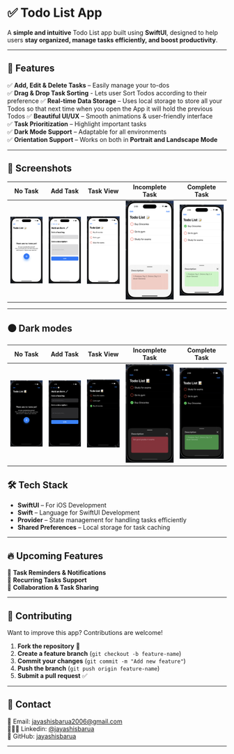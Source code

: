 # ✅ **Todo List App**  

A **simple and intuitive** Todo List app built using **SwiftUI**, designed to help users **stay organized, manage tasks efficiently, and boost productivity**.  

---

## 🚀 **Features**  

✅ **Add, Edit & Delete Tasks** – Easily manage your to-dos  
✅ **Drag & Drop Task Sorting** - Lets user Sort Todos according to their preference
✅ **Real-time Data Storage** – Uses local storage to store all your Todos so that next time when you open the App it will hold the previous Todos 
✅ **Beautiful UI/UX** – Smooth animations & user-friendly interface  
✅ **Task Prioritization** – Highlight important tasks  
✅ **Dark Mode Support** – Adaptable for all environments  
✅ **Orientation Support** – Works on both in **Portrait and Landscape Mode**  

---

## 📸 **Screenshots**  

| No Task | Add Task | Task View | Incomplete Task | Complete Task |
|------------|---------|-----------|-----------|-----------|
| <img src="https://github.com/jayashisbarua/Todo-list-App/blob/main/no%20tasks.png" width="250"> | <img src="https://github.com/jayashisbarua/Todo-list-App/blob/main/add%20task.png" width="250"> | <img src="https://github.com/jayashisbarua/Todo-list-App/blob/main/tasks.png" width="250"> | <img src="https://github.com/jayashisbarua/Todo-list-App/blob/main/incomplete.png" width="250"> | <img src="https://github.com/jayashisbarua/Todo-list-App/blob/main/complete.png" width="250"> |

---

## ⚫️ Dark modes

| No Task | Add Task | Task View | Incomplete Task | Complete Task |
|------------|---------|-----------|-----------|-----------|
| <img src="https://github.com/jayashisbarua/Todo-list-App/blob/main/no%20tasks%20dark.png" width="250"> | <img src="https://github.com/jayashisbarua/Todo-list-App/blob/main/add%20task%20dark.png" width="250"> | <img src="https://github.com/jayashisbarua/Todo-list-App/blob/main/tasks%20dark.png" width="250"> | <img src="https://github.com/jayashisbarua/Todo-list-App/blob/main/incomplete%20dark.png" width="250"> | <img src="https://github.com/jayashisbarua/Todo-list-App/blob/main/complete%20dark.png" width="250"> |

## 🛠️ **Tech Stack**  

- **SwiftUI** – For iOS Development
- **Swift** – Language for SwiftUI Development  
- **Provider** – State management for handling tasks efficiently 
- **Shared Preferences** – Local storage for task caching  

---

## 🔥 **Upcoming Features**  

🔲 **Task Reminders & Notifications**  
🔲 **Recurring Tasks Support**  
🔲 **Collaboration & Task Sharing**  

---

## 🤝 **Contributing**  

Want to improve this app? Contributions are welcome!  

1. **Fork the repository** 📌  
2. **Create a feature branch** (`git checkout -b feature-name`)  
3. **Commit your changes** (`git commit -m "Add new feature"`)  
4. **Push the branch** (`git push origin feature-name`)  
5. **Submit a pull request** ✅  

---

## 📩 **Contact**  

📧 Email: [jayashisbarua2006@gmail.com](mailto:jayashisbarua2006@gmail.com)  
🧑🏻‍💼 Linkedin: [@jayashisbarua](https://www.linkedin.com/in/jayashisBarua/)  
📌 GitHub: [jayashisbarua](https://github.com/jayashisbarua)  

---
